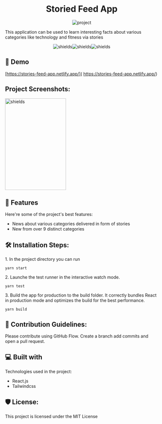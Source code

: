 <h1 align="center">Storied Feed App</h1>

<p align="center"><img src="https://res.cloudinary.com/dk22rcdch/image/upload/v1629997996/Blogimages/Screenshot_2021-08-26_at_10.42.40_PM_mthcl8.png" alt="project"></p>

<p>This application can be used to learn interesting facts about various categories like technology and fitness via stories</p>

<p align="center"><img src="https://img.shields.io/github/license/saurabhnative/storiesfeedapp" alt="shields"><img src="https://img.shields.io/github/stars/saurabhnative/storiesfeedapp" alt="shields"><img src="https://img.shields.io/github/forks/saurabhnative/storiesfeedapp" alt="shields"></p>

<h2>🚀 Demo</h2>

[https://stories-feed-app.netlify.app/]( https://stories-feed-app.netlify.app/)

<h2>Project Screenshots:</h2>

<img src="https://res.cloudinary.com/dk22rcdch/image/upload/v1620925611/StoriesFeedCompressed/Screenshot_2021-05-13_at_10.36.26_PM_pbtl8u.png" alt="shields" style="width: 200px; height: 300px;">

  
  
<h2>🧐 Features</h2>

Here're some of the project's best features:

*   News about various categories delivered in form of stories
*   New from over 9 distinct categories

<h2>🛠️ Installation Steps:</h2>

<p>1. In the project directory you can run</p>

```
yarn start
```

<p>2. Launche the test runner in the interactive watch mode.</p>

```
yarn test
```

<p>3. Build the app for production to the build folder. It correctly bundles React in production mode and optimizes the build for the best performance.</p>

```
yarn build
```

<h2>🍰 Contribution Guidelines:</h2>

Please contribute using GitHub Flow. Create a branch add commits and open a pull request.

  
  
<h2>💻 Built with</h2>

Technologies used in the project:

*   React.js
*   Tailwindcss

<h2>🛡️ License:</h2>

This project is licensed under the MIT License
